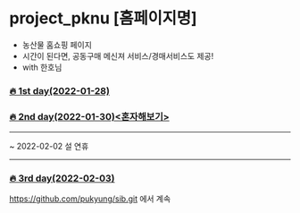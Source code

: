 # project_pknu [홈페이지명]
- 농산물 홈쇼핑 페이지
- 시간이 된다면, 공동구매 메신져 서비스/경매서비스도 제공!   
- with 한호님   
### [🔥 1st day(2022-01-28)](https://github.com/sangehee-ju/project_pknu/blob/main/0128.md)
### [🔥 2nd day(2022-01-30)<혼자해보기>](https://github.com/sangehee-ju/project_pknu/blob/main/0130.md)
---
~ 2022-02-02 설 연휴

---
### [🔥 3rd day(2022-02-03)](https://github.com/sangehee-ju/project_pknu/blob/main/0203.md)


https://github.com/pukyung/sib.git 에서 계속
